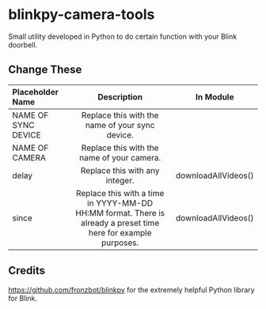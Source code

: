 # blinkpy-camera-tools
Small utility developed in Python to do certain function with your Blink doorbell. 

## Change These
| Placeholder Name     | Description       | In Module |
| :------------------ | :----------------: | :----------------: | 
| NAME OF SYNC DEVICE | Replace this with the name of your sync device.|  
| NAME OF CAMERA      | Replace this with the name of your camera.|
| delay          | Replace this with any integer.| downloadAllVideos() |
| since          | Replace this with a time in YYYY-MM-DD HH:MM format. There is already a preset time here for example purposes.| downloadAllVideos() | 


## Credits

https://github.com/fronzbot/blinkpy for the extremely helpful Python library for Blink.
